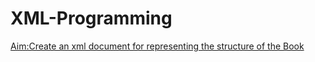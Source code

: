 # XML-Programming
[Aim:Create an xml document for representing the structure of the Book](https://github.com/neerajsingh116/XML-Programming/blob/master/Lab1_Book_Structure)

